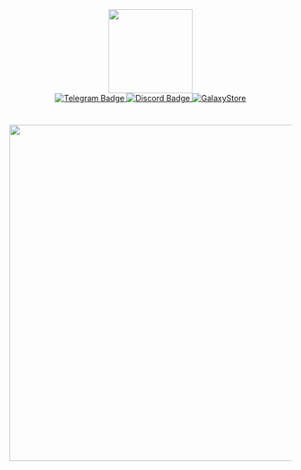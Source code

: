 <div id="header" align="center">
  <img src="https://media.giphy.com/media/aRIzrvb4qN5t0X5cRz/giphy-downsized-large.gif" width="150"/>
</div>
<div id="badges" align="center">
  <a href="https://t.me/droyiddev">
    <img src="https://img.shields.io/badge/telegram-blue?style=for-the-badge&logo=telegram&logoColor=white" alt="Telegram Badge"/>
  </a>
  <a href="https://discord.gg/PWGw62TnxK">
    <img src="https://img.shields.io/badge/Discord-blue?style=for-the-badge&logo=discord&logoColor=white" alt="Discord Badge"/>
  </a>
  <a href="https://discord.gg/wPMrPdW54Y">
    <img src="https://img.shields.io/badge/Discord-blue?style=for-the-badge&logo=discord&logoColor=white" alt="GalaxyStore"/>
  </a>
</div>
<h1 align="center">
  <img src="https://media.discordapp.net/attachments/1051951476039233546/1052496850923573308/4B88DE8D-A8BD-41E1-B725-22858DE8B52E.gif" width="600px"/>
</h1>
